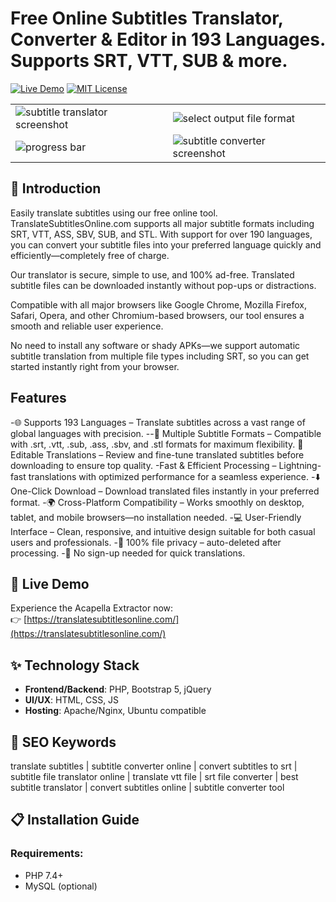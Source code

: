 # Free Online Subtitles Translator, Converter & Editor in 193 Languages. Supports SRT, VTT, SUB & more.

[![Live Demo](https://img.shields.io/badge/Demo-Live%20Demo-brightgreen)](https://translatesubtitlesonline.com/)
[![MIT License](https://img.shields.io/github/license/spotdl/spotify-downloader?color=44CC11&style=flat-square)](https://github.com/vijaykrpp/translate-subtitles-online/blob/main/LICENSE)

<table><tr><td> <img src="https://img001.prntscr.com/file/img001/rvMIzxkhSbCcuca7ntPWhw.png" alt="subtitle translator screenshot"></td><td><img src="https://img001.prntscr.com/file/img001/PpF0mtOLT9KDqCT69RVcSA.png" alt="select output file format"></td></tr>
<tr><td> <img src="https://img001.prntscr.com/file/img001/NYOuEiduRUqRgKSu_uLs_w.png" alt="progress bar"></td><td><img src="https://img001.prntscr.com/file/img001/gFjVkLkyRve38F2vVngtWg.png" alt="subtitle converter screenshot"></td></tr>
</table>

## 🌟 Introduction

Easily translate subtitles using our free online tool. TranslateSubtitlesOnline.com supports all major subtitle formats including SRT, VTT, ASS, SBV, SUB, and STL. With support for over 190 languages, you can convert your subtitle files into your preferred language quickly and efficiently—completely free of charge.

Our translator is secure, simple to use, and 100% ad-free. Translated subtitle files can be downloaded instantly without pop-ups or distractions.

Compatible with all major browsers like Google Chrome, Mozilla Firefox, Safari, Opera, and other Chromium-based browsers, our tool ensures a smooth and reliable user experience.

No need to install any software or shady APKs—we support automatic subtitle translation from multiple file types including SRT, so you can get started instantly right from your browser.

## Features

-🌐 Supports 193 Languages – Translate subtitles across a vast range of global languages with precision.
--📁 Multiple Subtitle Formats – Compatible with .srt, .vtt, .sub, .ass, .sbv, and .stl formats for maximum flexibility.
📝 Editable Translations – Review and fine-tune translated subtitles before downloading to ensure top quality.
-Fast & Efficient Processing – Lightning-fast translations with optimized performance for a seamless experience.
-⬇️ One-Click Download – Download translated files instantly in your preferred format.
-🌍 Cross-Platform Compatibility – Works smoothly on desktop, tablet, and mobile browsers—no installation needed.
-💻 User-Friendly Interface – Clean, responsive, and intuitive design suitable for both casual users and professionals.
-🔐 100% file privacy – auto-deleted after processing.
-💬 No sign-up needed for quick translations.

## 🚀 Live Demo

Experience the Acapella Extractor now:  
👉 [https://translatesubtitlesonline.com/](https://translatesubtitlesonline.com/)

## ✨ Technology Stack

- **Frontend/Backend**: PHP, Bootstrap 5, jQuery
- **UI/UX**: HTML, CSS, JS
- **Hosting**: Apache/Nginx, Ubuntu compatible

## 📌 SEO Keywords

translate subtitles | subtitle converter online | convert subtitles to srt | subtitle file translator online | translate vtt file | srt file converter | best subtitle translator | convert subtitles online | subtitle converter tool

## 📋 Installation Guide

### Requirements:
- PHP 7.4+
- MySQL (optional)

